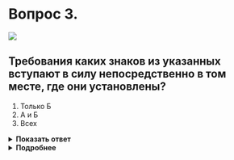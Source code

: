 # Вопрос 3.

![](https://s.drom.ru/i24227/pdd/tickets/2016/1542608605.jpg)

## Требования каких знаков из указанных вступают в силу непосредственно в том месте, где они установлены?

1. Только Б
2. А и Б
3. Всех

<details>
<summary><b>Показать ответ</b></summary>
Правильный ответ: 2
</details>
<details>
<summary><b>Подробнее</b></summary>
Действие запрещающего знака 3.24 «Ограничение максимальной скорости» распространяется от места установки до ближайшего перекрёстка, а при отсутствии перекрёстка - до конца населённого пункта («Б»). Зона действия может ограничиваться, например, табличкой 8.2.1 «Зона действия» («А»).3нак действует 100 м от его места установки. Табличка 8.1.1 под знаком («В») «Расстояние до объекта» указывает расстояние от знака до места начала его действия.
(«Дорожные знаки»)
</details>